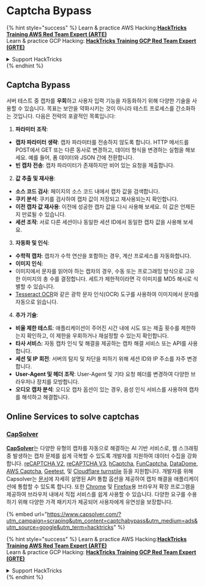 # Captcha Bypass

{% hint style="success" %}
Learn & practice AWS Hacking:<img src="../.gitbook/assets/arte.png" alt="" data-size="line">[**HackTricks Training AWS Red Team Expert (ARTE)**](https://training.hacktricks.xyz/courses/arte)<img src="../.gitbook/assets/arte.png" alt="" data-size="line">\
Learn & practice GCP Hacking: <img src="../.gitbook/assets/grte.png" alt="" data-size="line">[**HackTricks Training GCP Red Team Expert (GRTE)**<img src="../.gitbook/assets/grte.png" alt="" data-size="line">](https://training.hacktricks.xyz/courses/grte)

<details>

<summary>Support HackTricks</summary>

* Check the [**subscription plans**](https://github.com/sponsors/carlospolop)!
* **Join the** 💬 [**Discord group**](https://discord.gg/hRep4RUj7f) or the [**telegram group**](https://t.me/peass) or **follow** us on **Twitter** 🐦 [**@hacktricks\_live**](https://twitter.com/hacktricks\_live)**.**
* **Share hacking tricks by submitting PRs to the** [**HackTricks**](https://github.com/carlospolop/hacktricks) and [**HackTricks Cloud**](https://github.com/carlospolop/hacktricks-cloud) github repos.

</details>
{% endhint %}

## Captcha Bypass

서버 테스트 중 캡차를 **우회**하고 사용자 입력 기능을 자동화하기 위해 다양한 기술을 사용할 수 있습니다. 목표는 보안을 약화시키는 것이 아니라 테스트 프로세스를 간소화하는 것입니다. 다음은 전략의 포괄적인 목록입니다:

1. **파라미터 조작**:
* **캡차 파라미터 생략**: 캡차 파라미터를 전송하지 않도록 합니다. HTTP 메서드를 POST에서 GET 또는 다른 동사로 변경하고, 데이터 형식을 변경하는 실험을 해보세요. 예를 들어, 폼 데이터와 JSON 간에 전환합니다.
* **빈 캡차 전송**: 캡차 파라미터가 존재하지만 비어 있는 요청을 제출합니다.
2. **값 추출 및 재사용**:
* **소스 코드 검사**: 페이지의 소스 코드 내에서 캡차 값을 검색합니다.
* **쿠키 분석**: 쿠키를 검사하여 캡차 값이 저장되고 재사용되는지 확인합니다.
* **이전 캡차 값 재사용**: 이전에 성공한 캡차 값을 다시 사용해 보세요. 이 값은 언제든지 만료될 수 있습니다.
* **세션 조작**: 서로 다른 세션이나 동일한 세션 ID에서 동일한 캡차 값을 사용해 보세요.
3. **자동화 및 인식**:
* **수학적 캡차**: 캡차가 수학 연산을 포함하는 경우, 계산 프로세스를 자동화합니다.
* **이미지 인식**:
* 이미지에서 문자를 읽어야 하는 캡차의 경우, 수동 또는 프로그래밍 방식으로 고유한 이미지의 총 수를 결정합니다. 세트가 제한적이라면 각 이미지를 MD5 해시로 식별할 수 있습니다.
* [Tesseract OCR](https://github.com/tesseract-ocr/tesseract)와 같은 광학 문자 인식(OCR) 도구를 사용하여 이미지에서 문자를 자동으로 읽습니다.
4. **추가 기술**:
* **비율 제한 테스트**: 애플리케이션이 주어진 시간 내에 시도 또는 제출 횟수를 제한하는지 확인하고, 이 제한을 우회하거나 재설정할 수 있는지 확인합니다.
* **타사 서비스**: 자동 캡차 인식 및 해결을 제공하는 캡차 해결 서비스 또는 API를 사용합니다.
* **세션 및 IP 회전**: 서버의 탐지 및 차단을 피하기 위해 세션 ID와 IP 주소를 자주 변경합니다.
* **User-Agent 및 헤더 조작**: User-Agent 및 기타 요청 헤더를 변경하여 다양한 브라우저나 장치를 모방합니다.
* **오디오 캡차 분석**: 오디오 캡차 옵션이 있는 경우, 음성 인식 서비스를 사용하여 캡차를 해석하고 해결합니다.

## Online Services to solve captchas

### [CapSolver](https://www.capsolver.com/?utm\_source=google\&utm\_medium=ads\&utm\_campaign=scraping\&utm\_term=hacktricks\&utm\_content=captchabypass)

[**CapSolver**](https://www.capsolver.com/?utm\_source=google\&utm\_medium=ads\&utm\_campaign=scraping\&utm\_term=hacktricks\&utm\_content=captchabypass)는 다양한 유형의 캡차를 자동으로 해결하는 AI 기반 서비스로, 웹 스크래핑 중 발생하는 캡차 문제를 쉽게 극복할 수 있도록 개발자를 지원하여 데이터 수집을 강화합니다. [reCAPTCHA V2](https://docs.capsolver.com/guide/captcha/ReCaptchaV2.html?utm\_source=github\&utm\_medium=banner\_github\&utm\_campaign=fcsrv), [reCAPTCHA V3](https://docs.capsolver.com/guide/captcha/ReCaptchaV3.html?utm\_source=github\&utm\_medium=banner\_github\&utm\_campaign=fcsrv), [hCaptcha](https://docs.capsolver.com/guide/captcha/HCaptcha.html?utm\_source=github\&utm\_medium=banner\_github\&utm\_campaign=fcsrv), [FunCaptcha](https://docs.capsolver.com/guide/captcha/FunCaptcha.html?utm\_source=github\&utm\_medium=banner\_github\&utm\_campaign=fcsrv), [DataDome](https://docs.capsolver.com/guide/captcha/DataDome.html?utm\_source=github\&utm\_medium=banner\_github\&utm\_campaign=fcsrv), [AWS Captcha](https://docs.capsolver.com/guide/captcha/awsWaf.html?utm\_source=github\&utm\_medium=banner\_github\&utm\_campaign=fcsrv), [Geetest](https://docs.capsolver.com/guide/captcha/Geetest.html?utm\_source=github\&utm\_medium=banner\_github\&utm\_campaign=fcsrv), 및 [Cloudflare turnstile](https://docs.capsolver.com/guide/antibots/cloudflare\_turnstile.html) 등을 지원합니다. 개발자를 위해 Capsolver는 [문서](https://docs.capsolver.com/?utm\_source=github\&utm\_medium=banner\_github\&utm\_campaign=fcsrv)에 자세히 설명된 API 통합 옵션을 제공하여 캡차 해결을 애플리케이션에 통합할 수 있도록 합니다. 또한 [Chrome](https://chromewebstore.google.com/detail/captcha-solver-auto-captc/pgojnojmmhpofjgdmaebadhbocahppod) 및 [Firefox](https://addons.mozilla.org/es/firefox/addon/capsolver-captcha-solver/)용 브라우저 확장 프로그램을 제공하여 브라우저 내에서 직접 서비스를 쉽게 사용할 수 있습니다. 다양한 요구를 수용하기 위해 다양한 가격 패키지가 제공되어 사용자에게 유연성을 보장합니다.

{% embed url="https://www.capsolver.com/?utm_campaign=scraping&utm_content=captchabypass&utm_medium=ads&utm_source=google&utm_term=hacktricks" %}

{% hint style="success" %}
Learn & practice AWS Hacking:<img src="../.gitbook/assets/arte.png" alt="" data-size="line">[**HackTricks Training AWS Red Team Expert (ARTE)**](https://training.hacktricks.xyz/courses/arte)<img src="../.gitbook/assets/arte.png" alt="" data-size="line">\
Learn & practice GCP Hacking: <img src="../.gitbook/assets/grte.png" alt="" data-size="line">[**HackTricks Training GCP Red Team Expert (GRTE)**<img src="../.gitbook/assets/grte.png" alt="" data-size="line">](https://training.hacktricks.xyz/courses/grte)

<details>

<summary>Support HackTricks</summary>

* Check the [**subscription plans**](https://github.com/sponsors/carlospolop)!
* **Join the** 💬 [**Discord group**](https://discord.gg/hRep4RUj7f) or the [**telegram group**](https://t.me/peass) or **follow** us on **Twitter** 🐦 [**@hacktricks\_live**](https://twitter.com/hacktricks\_live)**.**
* **Share hacking tricks by submitting PRs to the** [**HackTricks**](https://github.com/carlospolop/hacktricks) and [**HackTricks Cloud**](https://github.com/carlospolop/hacktricks-cloud) github repos.

</details>
{% endhint %}
